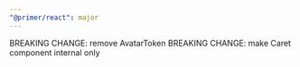 ```yaml
---
"@primer/react": major
---
```


BREAKING CHANGE: remove AvatarToken
BREAKING CHANGE: make Caret component internal only
